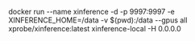 docker run --name xinference -d -p 9997:9997 -e XINFERENCE_HOME=/data -v $(pwd):/data --gpus all xprobe/xinference:latest xinference-local -H 0.0.0.0